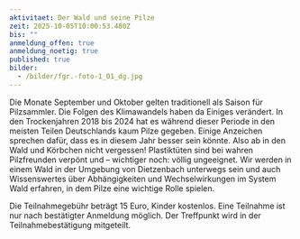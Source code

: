 ```yaml
---
aktivitaet: Der Wald und seine Pilze
zeit: 2025-10-05T10:00:53.480Z
bis: ""
anmeldung_offen: true
anmeldung_noetig: true
published: true
bilder:
  - /bilder/fgr.-foto-1_01_dg.jpg
---
```

Die Monate September und Oktober gelten traditionell als Saison für Pilzsammler. Die Folgen des Klimawandels haben da Einiges verändert. In den Trockenjahren 2018 bis 2024 hat es während dieser Periode in den meisten Teilen Deutschlands kaum Pilze gegeben. Einige Anzeichen sprechen dafür, dass es in diesem Jahr besser sein könnte. Also ab in den Wald und Körbchen nicht vergessen! Plastiktüten sind bei wahren Pilzfreunden verpönt und – wichtiger noch: völlig ungeeignet. Wir werden in einem Wald in der Umgebung von Dietzenbach unterwegs sein und auch Wissenswertes über Abhängigkeiten und Wechselwirkungen im System Wald erfahren, in dem Pilze eine wichtige Rolle spielen.

Die Teilnahmegebühr beträgt 15 Euro, Kinder kostenlos. Eine Teilnahme ist nur nach bestätigter Anmeldung möglich. Der Treffpunkt wird in der Teilnahmebestätigung mitgeteilt.

